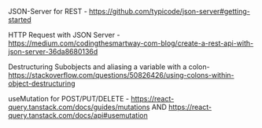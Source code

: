 JSON-Server for REST - https://github.com/typicode/json-server#getting-started

HTTP Request with JSON Server - https://medium.com/codingthesmartway-com-blog/create-a-rest-api-with-json-server-36da8680136d

Destructuring Subobjects and aliasing a variable with a colon- https://stackoverflow.com/questions/50826426/using-colons-within-object-destructuring

useMutation for POST/PUT/DELETE - https://react-query.tanstack.com/docs/guides/mutations AND https://react-query.tanstack.com/docs/api#usemutation
